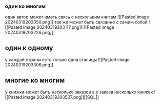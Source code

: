 ### один ко многим
один автор может иметь связь с нескольким книгам
![[Pasted image 20240319203050.png]]
так же может быть связанно с самим собой
![[Pasted image 20240319203117.png]]![[Pasted image 20240319203226.png]]


## один к одному
у каждой страны есть только одна сталицы
![[Pasted image 20240319203306.png]]


## многие ко многим

у книжки может быть несколько заказов а у заказа несколько книжек
![[Pasted image 20240319203507.png]][[SQL]]